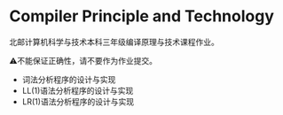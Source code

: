 # Compiler Principle and Technology

北邮计算机科学与技术本科三年级编译原理与技术课程作业。

:warning:不能保证正确性，请不要作为作业提交。

- 词法分析程序的设计与实现
- LL(1)语法分析程序的设计与实现
- LR(1)语法分析程序的设计与实现